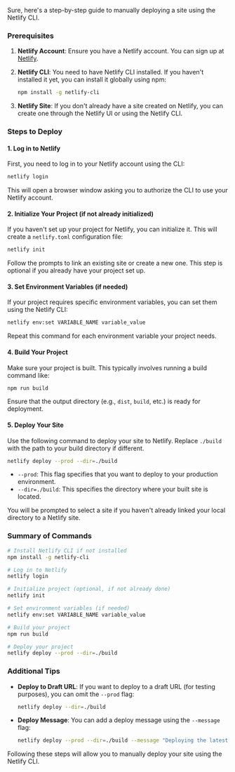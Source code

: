 Sure, here's a step-by-step guide to manually deploying a site using the Netlify CLI.

### Prerequisites

1. **Netlify Account**: Ensure you have a Netlify account. You can sign up at [Netlify](https://www.netlify.com/).
2. **Netlify CLI**: You need to have Netlify CLI installed. If you haven't installed it yet, you can install it globally using npm:

   ```sh
   npm install -g netlify-cli
   ```

3. **Netlify Site**: If you don't already have a site created on Netlify, you can create one through the Netlify UI or using the Netlify CLI.

### Steps to Deploy

#### 1. Log in to Netlify

First, you need to log in to your Netlify account using the CLI:

```sh
netlify login
```

This will open a browser window asking you to authorize the CLI to use your Netlify account.

#### 2. Initialize Your Project (if not already initialized)

If you haven't set up your project for Netlify, you can initialize it. This will create a `netlify.toml` configuration file:

```sh
netlify init
```

Follow the prompts to link an existing site or create a new one. This step is optional if you already have your project set up.

#### 3. Set Environment Variables (if needed)

If your project requires specific environment variables, you can set them using the Netlify CLI:

```sh
netlify env:set VARIABLE_NAME variable_value
```

Repeat this command for each environment variable your project needs.

#### 4. Build Your Project

Make sure your project is built. This typically involves running a build command like:

```sh
npm run build
```

Ensure that the output directory (e.g., `dist`, `build`, etc.) is ready for deployment.

#### 5. Deploy Your Site

Use the following command to deploy your site to Netlify. Replace `./build` with the path to your build directory if different.

```sh
netlify deploy --prod --dir=./build
```

- `--prod`: This flag specifies that you want to deploy to your production environment.
- `--dir=./build`: This specifies the directory where your built site is located.

You will be prompted to select a site if you haven't already linked your local directory to a Netlify site.

### Summary of Commands

```sh
# Install Netlify CLI if not installed
npm install -g netlify-cli

# Log in to Netlify
netlify login

# Initialize project (optional, if not already done)
netlify init

# Set environment variables (if needed)
netlify env:set VARIABLE_NAME variable_value

# Build your project
npm run build

# Deploy your project
netlify deploy --prod --dir=./build
```

### Additional Tips

- **Deploy to Draft URL**: If you want to deploy to a draft URL (for testing purposes), you can omit the `--prod` flag:
  
  ```sh
  netlify deploy --dir=./build
  ```

- **Deploy Message**: You can add a deploy message using the `--message` flag:

  ```sh
  netlify deploy --prod --dir=./build --message "Deploying the latest version"
  ```

Following these steps will allow you to manually deploy your site using the Netlify CLI.

